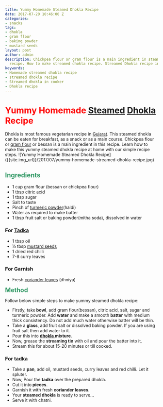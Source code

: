 ```yaml
---
title: Yummy Homemade Steamed Dhokla Recipe
date: 2017-07-20 10:46:00 Z
categories:
- snacks
tags:
- dhokla
- gram flour
- baking powder
- mustard seeds
layout: post
author: admin
description: Chickpea flour or gram flour is a main ingredient in steamed dhokla recipe
  recipe. How to make streamed dhokla recipe. Streamed Dhokla recipe in cooker.
keywords:
- Homemade streamed dhokla recipe
- streamed dhokla recipe
- Streamed dhokla in cooker
- Dhokla recipe
---
```


<h1><span style="color: #ff0000;"><strong>Yummy Homemade <a class="zem_slink" title="Steaming" href="http://en.wikipedia.org/wiki/Steaming" target="_blank" rel="wikipedia noopener">Steamed</a> <a class="zem_slink" title="Dhokla" href="http://en.wikipedia.org/wiki/Dhokla" target="_blank" rel="wikipedia noopener">Dhokla</a> Recipe</strong></span></h1>
Dhokla is most famous vegetarian recipe in <a class="zem_slink" title="Gujarat" href="http://en.wikipedia.org/wiki/Gujarat" target="_blank" rel="wikipedia noopener">Gujarat</a>. This steamed dhokla can be eaten for breakfast, as a snack or as a main course. Chickpea flour or <a class="zem_slink" title="Gram flour" href="http://en.wikipedia.org/wiki/Gram_flour" target="_blank" rel="wikipedia noopener">gram flour</a> or bessan is a main ingredient in this recipe. Learn how to make this yummy steamed dhokla recipe at home with our simple recipe steps.
![Yummy Homemade Steamed Dhokla Recipe]({{site.img_url}}/2017/07/yummy-homemade-streamed-dhokla-recipe.jpg)
<h2><span style="color: #339966;"><strong>Ingredients</strong></span></h2>
<ul>
 	<li><span style="font-weight: 400;">1 cup gram flour (bessan or chickpea flour)</span></li>
 	<li><span style="font-weight: 400;">1 <a class="zem_slink" title="Tablespoon" href="http://en.wikipedia.org/wiki/Tablespoon" target="_blank" rel="wikipedia noopener">tbsp</a> <a class="zem_slink" title="Citric acid" href="http://en.wikipedia.org/wiki/Citric_acid" target="_blank" rel="wikipedia noopener">citric acid</a></span></li>
 	<li><span style="font-weight: 400;">1 tbsp sugar</span></li>
 	<li><span style="font-weight: 400;">Salt to taste</span></li>
 	<li><span style="font-weight: 400;">Pinch of <a class="zem_slink" title="Turmeric" href="http://en.wikipedia.org/wiki/Turmeric" target="_blank" rel="wikipedia noopener">turmeric powder</a>(haldi)</span></li>
 	<li><span style="font-weight: 400;">Water as required to make batter</span></li>
 	<li><span style="font-weight: 400;">1 tbsp fruit salt or baking powder(mitha soda), dissolved in water</span></li>
</ul>
<h3><strong>For <a class="zem_slink" title="Tempering (Spices)" href="http://en.wikipedia.org/wiki/Tempering_%28Spices%29" target="_blank" rel="wikipedia noopener">Tadka</a></strong></h3>
<ul>
 	<li><span style="font-weight: 400;">1 tbsp oil</span></li>
 	<li><span style="font-weight: 400;">½ tbsp <a class="zem_slink" title="Mustard seed" href="http://en.wikipedia.org/wiki/Mustard_seed" target="_blank" rel="wikipedia noopener">mustard seeds</a></span></li>
 	<li><span style="font-weight: 400;">1 dried red chilli</span></li>
 	<li><span style="font-weight: 400;">7-8 curry leaves</span></li>
</ul>
<h3><strong>For Garnish</strong></h3>
<ul>
 	<li><span style="font-weight: 400;">Fresh <a class="zem_slink" title="Coriander" href="http://en.wikipedia.org/wiki/Coriander" target="_blank" rel="wikipedia noopener">coriander leaves</a> (dhniya)</span></li>
</ul>
<strong style="color: #339966; font-size: 1.25rem;">Method</strong>

Follow below simple steps to make yummy steamed dhokla recipe:
<script async src="//pagead2.googlesyndication.com/pagead/js/adsbygoogle.js"></script>
<!-- post -->
<ins class="adsbygoogle" style="display: block;" data-ad-client="ca-pub-8391089480493038" data-ad-slot="4079886109" data-ad-format="auto"></ins>
<script>
(adsbygoogle = window.adsbygoogle || []).push({});
</script>
<ul>
 	<li><span style="font-weight: 400;">Firstly, take<strong> bowl</strong>, add gram flour(bessan), citric acid, salt, sugar and turmeric powder. Add <strong>water</strong> and make a smooth <strong>batter</strong> with medium thick consistency. Do not add much water otherwise batter will be thin.</span></li>
 	<li><span style="font-weight: 400;">Take a <strong>glass</strong>, add fruit salt or dissolved baking powder. If you are using fruit salt then add water to it. </span></li>
 	<li><span style="font-weight: 400;">Pour this into <strong><a href="https://cookingteach.com/home-made-instant-khaman-dhokla/">dhokla </a>mixture</strong>.</span></li>
 	<li><span style="font-weight: 400;">Now, grease the <strong>streaming tin</strong> with oil and pour the batter into it. </span></li>
 	<li><span style="font-weight: 400;">Stream this for about 15-20 minutes or till cooked.</span></li>
</ul>
<h3><strong>For tadka</strong></h3>
<ul>
 	<li><span style="font-weight: 400;">Take a <strong>pan</strong>, add oil, mustard seeds, curry leaves and red chilli. Let it spluter.</span></li>
 	<li><span style="font-weight: 400;">Now, Pour the <strong>tadka</strong> over the prepared dhokla.</span></li>
 	<li><span style="font-weight: 400;">Cut it into<strong> pieces</strong>.</span></li>
 	<li><span style="font-weight: 400;">Garnish it with fresh <strong>coriander leaves</strong>.</span></li>
 	<li><span style="font-weight: 400;">Your <strong>steamed dhokla</strong> is ready to serve...</span></li>
 	<li>Serve it with chatni.</li>
</ul>

